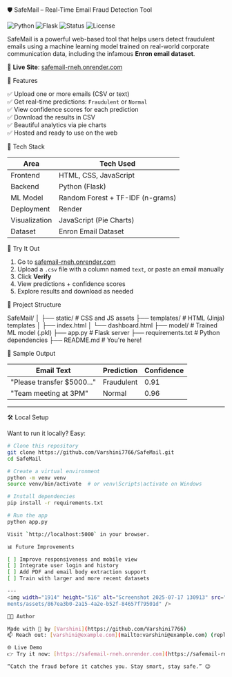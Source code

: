 🛡️ SafeMail – Real-Time Email Fraud Detection Tool

![Python](https://img.shields.io/badge/Python-3.9-blue?logo=python)
![Flask](https://img.shields.io/badge/Flask-Web%20Framework-lightgrey?logo=flask)
![Status](https://img.shields.io/badge/Status-Deployed-green)
![License](https://img.shields.io/badge/License-MIT-yellow)

SafeMail is a powerful web-based tool that helps users detect fraudulent emails using a machine learning model trained on real-world corporate communication data, including the infamous **Enron email dataset**.  

🔗 **Live Site**: [safemail-rneh.onrender.com](https://safemail-rneh.onrender.com)

📌 Features

✅ Upload one or more emails (CSV or text)  
✅ Get real-time predictions: `Fraudulent` or `Normal`  
✅ View confidence scores for each prediction  
✅ Download the results in CSV  
✅ Beautiful analytics via pie charts  
✅ Hosted and ready to use on the web

🧠 Tech Stack

| Area        | Tech Used                      |
|-------------|-------------------------------|
| Frontend    | HTML, CSS, JavaScript         |
| Backend     | Python (Flask)                |
| ML Model    | Random Forest + TF-IDF (n-grams) |
| Deployment  | Render                        |
| Visualization | JavaScript (Pie Charts)     |
| Dataset     | Enron Email Dataset           |

🚀 Try It Out

1. Go to [safemail-rneh.onrender.com](https://safemail-rneh.onrender.com)
2. Upload a `.csv` file with a column named `text`, or paste an email manually
3. Click **Verify**
4. View predictions + confidence scores
5. Explore results and download as needed

📂 Project Structure

SafeMail/
│
├── static/                 # CSS and JS assets
├── templates/              # HTML (Jinja) templates
│   ├── index.html
│   └── dashboard.html
├── model/                  # Trained ML model (.pkl)
├── app.py                  # Flask server
├── requirements.txt        # Python dependencies
├── README.md               # You're here!

🧪 Sample Output

| Email Text                  | Prediction  | Confidence |
|----------------------------|-------------|------------|
| "Please transfer $5000..." | Fraudulent  | 0.91       |
| "Team meeting at 3PM"      | Normal      | 0.96       |

---

🛠 Local Setup

Want to run it locally? Easy:

```bash
# Clone this repository
git clone https://github.com/Varshini7766/SafeMail.git
cd SafeMail

# Create a virtual environment
python -m venv venv
source venv/bin/activate  # or venv\Scripts\activate on Windows

# Install dependencies
pip install -r requirements.txt

# Run the app
python app.py

Visit `http://localhost:5000` in your browser.

📊 Future Improvements

[ ] Improve responsiveness and mobile view
[ ] Integrate user login and history
[ ] Add PDF and email body extraction support
[ ] Train with larger and more recent datasets

---
<img width="1914" height="516" alt="Screenshot 2025-07-17 130913" src="https://github.com/user-attach<img width="870" height="838" alt="Screenshot 2025-07-17 130946" src="https://github.com/user-attachments/assets/abc6811e-31bd-4b33-930c-f17b2b84eade" />
ments/assets/867ea3b0-2a15-4a2e-b52f-84657f79501d" />

👩‍💻 Author

Made with 💙 by [Varshini](https://github.com/Varshini7766)
📫 Reach out: [varshini@example.com](mailto:varshini@example.com) (replace with yours)

🌐 Live Demo
👉 Try it now: [https://safemail-rneh.onrender.com](https://safemail-rneh.onrender.com)

“Catch the fraud before it catches you. Stay smart, stay safe.” 😉
